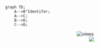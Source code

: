 ```mermaid
graph TD;
    A-->B"Identifer;
    A-->C;
    B-->D;
    C-->D;
```


<p align="center">
  <img src="https://count.getloli.com/get/@pristinecodes?theme=rule34" alt="views" /><br>
  <picture>
    <source
      srcset="https://github-readme-stats.vercel.app/api?username=pristinecodes&show_icons=true&theme=dark"
      media="(prefers-color-scheme: dark)"
    />
    <source
      srcset="https://github-readme-stats.vercel.app/api?username=pristinecodes&show_icons=true"
      media="(prefers-color-scheme: light), (prefers-color-scheme: no-preference)"
    />
    <img src="https://github-readme-stats.vercel.app/api?username=pristinecodes&show_icons=true" />
  </picture>
</p>



